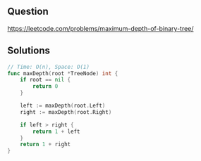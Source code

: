 ## Question

https://leetcode.com/problems/maximum-depth-of-binary-tree/

## Solutions

```go
// Time: O(n), Space: O(1)
func maxDepth(root *TreeNode) int {
	if root == nil {
		return 0
	}

  	left := maxDepth(root.Left)
	right := maxDepth(root.Right)

	if left > right {
		return 1 + left
	}
	return 1 + right
}
```

